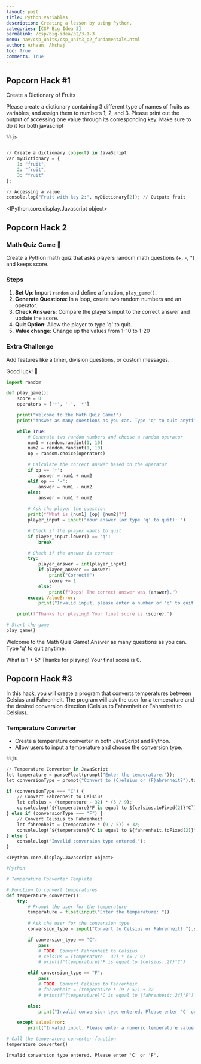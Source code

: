 ```yaml
---
layout: post
title: Python Variables
description: Creating a lesson by using Python.
categories: [CSP Big Idea 3]
permalink: /csp/big-idea/p2/3-1-3
menu: nav/csp_units/csp_unit3_p2_fundamentals.html
author: Arhaan, Akshaj
toc: True
comments: True
---
```


## Popcorn Hack #1

Create a Dictionary of Fruits

Please create a dictionary containing 3 different type of names of fruits as variables, and assign them to numbers 1, 2, and 3. Please print out the output of accessing one value through its corresponding key. Make sure to do it for both javascript

```python
%%js


// Create a dictionary (object) in JavaScript
var myDictionary = {
    1: "fruit",
    2: "fruit",
    3: "fruit"
};

// Accessing a value
console.log("Fruit with key 2:", myDictionary[2]); // Output: fruit
```

<IPython.core.display.Javascript object>

## Popcorn Hack 2

### Math Quiz Game 🎉

Create a Python math quiz that asks players random math questions (+, -, *) and keeps score.

### Steps

1. **Set Up**: Import `random` and define a function, `play_game()`.
2. **Generate Questions**: In a loop, create two random numbers and an operator.
3. **Check Answers**: Compare the player’s input to the correct answer and update the score.
4. **Quit Option**: Allow the player to type 'q' to quit.
5. **Value change**: Change up the values from 1-10 to 1-20

### Extra Challenge

Add features like a timer, division questions, or custom messages.

Good luck! 🚀

```python
import random

def play_game():
    score = 0
    operators = ['+', '-', '*']

    print("Welcome to the Math Quiz Game!")
    print("Answer as many questions as you can. Type 'q' to quit anytime.\n")

    while True:
        # Generate two random numbers and choose a random operator
        num1 = random.randint(1, 10)
        num2 = random.randint(1, 10)
        op = random.choice(operators)

        # Calculate the correct answer based on the operator
        if op == '+':
            answer = num1 + num2
        elif op == '-':
            answer = num1 - num2
        else:
            answer = num1 * num2

        # Ask the player the question
        print(f"What is {num1} {op} {num2}?")
        player_input = input("Your answer (or type 'q' to quit): ")

        # Check if the player wants to quit
        if player_input.lower() == 'q':
            break

        # Check if the answer is correct
        try:
            player_answer = int(player_input)
            if player_answer == answer:
                print("Correct!")
                score += 1
            else:
                print(f"Oops! The correct answer was {answer}.")
        except ValueError:
            print("Invalid input, please enter a number or 'q' to quit.")

    print(f"Thanks for playing! Your final score is {score}.")

# Start the game
play_game()

```

Welcome to the Math Quiz Game!
Answer as many questions as you can. Type 'q' to quit anytime.

What is 1 + 5?
Thanks for playing! Your final score is 0.

## Popcorn Hack #3

In this hack, you will create a program that converts temperatures between Celsius and Fahrenheit. The program will ask the user for a temperature and the desired conversion direction (Celsius to Fahrenheit or Fahrenheit to Celsius).

### Temperature Converter

- Create a temperature converter in both JavaScript and Python.
- Allow users to input a temperature and choose the conversion type.

```python
%%js

// Temperature Converter in JavaScript
let temperature = parseFloat(prompt("Enter the temperature:"));
let conversionType = prompt("Convert to (C)elsius or (F)ahrenheit?").toUpperCase();

if (conversionType === "C") {
    // Convert Fahrenheit to Celsius
    let celsius = (temperature - 32) * (5 / 9);
    console.log(`${temperature}°F is equal to ${celsius.toFixed(2)}°C`);
} else if (conversionType === "F") {
    // Convert Celsius to Fahrenheit
    let fahrenheit = (temperature * (9 / 5)) + 32;
    console.log(`${temperature}°C is equal to ${fahrenheit.toFixed(2)}°F`);
} else {
    console.log("Invalid conversion type entered.");
}
```

    <IPython.core.display.Javascript object>

```python
#Python

# Temperature Converter Template

# Function to convert temperatures
def temperature_converter():
    try:
        # Prompt the user for the temperature
        temperature = float(input("Enter the temperature: "))
        
        # Ask the user for the conversion type
        conversion_type = input("Convert to Celsius or Fahrenheit? ").strip().upper()

        if conversion_type == "C":
            pass
            # TODO: Convert Fahrenheit to Celsius
            # celsius = (temperature - 32) * (5 / 9)
            # print(f"{temperature}°F is equal to {celsius:.2f}°C")

        elif conversion_type == "F":
            pass
            # TODO: Convert Celsius to Fahrenheit
            # fahrenheit = (temperature * (9 / 5)) + 32
            # print(f"{temperature}°C is equal to {fahrenheit:.2f}°F")

        else:
            print("Invalid conversion type entered. Please enter 'C' or 'F'.")

    except ValueError:
        print("Invalid input. Please enter a numeric temperature value.")

# Call the temperature converter function
temperature_converter()


```

    Invalid conversion type entered. Please enter 'C' or 'F'.
